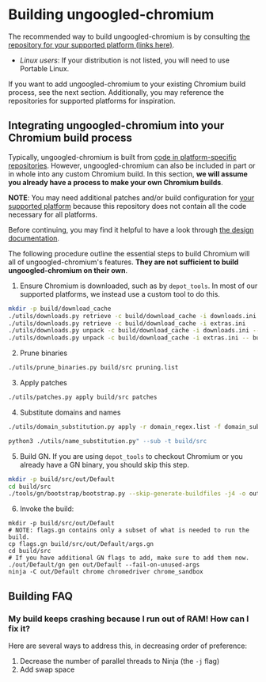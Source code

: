 # Building ungoogled-chromium

The recommended way to build ungoogled-chromium is by consulting [the repository for your supported platform (links here)](platforms.md).

* *Linux users*: If your distribution is not listed, you will need to use Portable Linux.

If you want to add ungoogled-chromium to your existing Chromium build process, see the next section. Additionally, you may reference the repositories for supported platforms for inspiration.

## Integrating ungoogled-chromium into your Chromium build process

Typically, ungoogled-chromium is built from [code in platform-specific repositories](platforms.md). However, ungoogled-chromium can also be included in part or in whole into any custom Chromium build. In this section, **we will assume you already have a process to make your own Chromium builds**.

**NOTE**: You may need additional patches and/or build configuration for [your supported platform](platforms.md) because this repository does not contain all the code necessary for all platforms.

Before continuing, you may find it helpful to have a look through [the design documentation](design.md).

The following procedure outline the essential steps to build Chromium will all of ungoogled-chromium's features. **They are not sufficient to build ungoogled-chromium on their own**.

1. Ensure Chromium is downloaded, such as by `depot_tools`. In most of our supported platforms, we instead use a custom tool to do this.

```sh
mkdir -p build/download_cache
./utils/downloads.py retrieve -c build/download_cache -i downloads.ini
./utils/downloads.py retrieve -c build/download_cache -i extras.ini
./utils/downloads.py unpack -c build/download_cache -i downloads.ini -- build/src
./utils/downloads.py unpack -c build/download_cache -i extras.ini -- build/src
```

2. Prune binaries

```sh
./utils/prune_binaries.py build/src pruning.list
```

3. Apply patches

```sh
./utils/patches.py apply build/src patches
```

4. Substitute domains and names

```sh
./utils/domain_substitution.py apply -r domain_regex.list -f domain_substitution.list -c build/domsubcache.tar.gz build/src

python3 ./utils/name_substitution.py" --sub -t build/src
```

5. Build GN. If you are using `depot_tools` to checkout Chromium or you already have a GN binary, you should skip this step.

```sh
mkdir -p build/src/out/Default
cd build/src
./tools/gn/bootstrap/bootstrap.py --skip-generate-buildfiles -j4 -o out/Default/
```

6. Invoke the build:

```
mkdir -p build/src/out/Default
# NOTE: flags.gn contains only a subset of what is needed to run the build.
cp flags.gn build/src/out/Default/args.gn
cd build/src
# If you have additional GN flags to add, make sure to add them now.
./out/Default/gn gen out/Default --fail-on-unused-args
ninja -C out/Default chrome chromedriver chrome_sandbox
```

## Building FAQ

### My build keeps crashing because I run out of RAM! How can I fix it?

Here are several ways to address this, in decreasing order of preference:

1. Decrease the number of parallel threads to Ninja (the `-j` flag)
2. Add swap space
